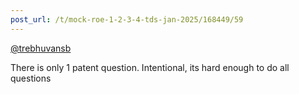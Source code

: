 ```yaml
---
post_url: /t/mock-roe-1-2-3-4-tds-jan-2025/168449/59
---
```

[@trebhuvansb](/u/trebhuvansb)

There is only 1 patent question. Intentional, its hard enough to do all questions